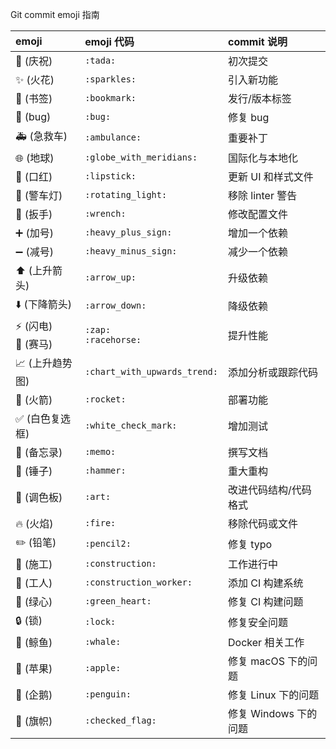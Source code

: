 Git commit emoji 指南
<table>
<thead>
<tr>
<th align="left">emoji</th>
<th align="left">emoji 代码</th>
<th align="left">commit 说明</th>
</tr>
</thead>
<tbody>
<tr>
<td align="left"><g-emoji class="g-emoji" alias="tada" fallback-src="https://github.githubassets.com/images/icons/emoji/unicode/1f389.png">🎉</g-emoji> (庆祝)</td>
<td align="left"><code>:tada:</code></td>
<td align="left">初次提交</td>
</tr>
<tr>
<td align="left"><g-emoji class="g-emoji" alias="sparkles" fallback-src="https://github.githubassets.com/images/icons/emoji/unicode/2728.png">✨</g-emoji> (火花)</td>
<td align="left"><code>:sparkles:</code></td>
<td align="left">引入新功能</td>
</tr>
<tr>
<td align="left"><g-emoji class="g-emoji" alias="bookmark" fallback-src="https://github.githubassets.com/images/icons/emoji/unicode/1f516.png">🔖</g-emoji> (书签)</td>
<td align="left"><code>:bookmark:</code></td>
<td align="left">发行/版本标签</td>
</tr>
<tr>
<td align="left"><g-emoji class="g-emoji" alias="bug" fallback-src="https://github.githubassets.com/images/icons/emoji/unicode/1f41b.png">🐛</g-emoji> (bug)</td>
<td align="left"><code>:bug:</code></td>
<td align="left">修复 bug</td>
</tr>
<tr>
<td align="left"><g-emoji class="g-emoji" alias="ambulance" fallback-src="https://github.githubassets.com/images/icons/emoji/unicode/1f691.png">🚑</g-emoji> (急救车)</td>
<td align="left"><code>:ambulance:</code></td>
<td align="left">重要补丁</td>
</tr>
<tr>
<td align="left"><g-emoji class="g-emoji" alias="globe_with_meridians" fallback-src="https://github.githubassets.com/images/icons/emoji/unicode/1f310.png">🌐</g-emoji> (地球)</td>
<td align="left"><code>:globe_with_meridians:</code></td>
<td align="left">国际化与本地化</td>
</tr>
<tr>
<td align="left"><g-emoji class="g-emoji" alias="lipstick" fallback-src="https://github.githubassets.com/images/icons/emoji/unicode/1f484.png">💄</g-emoji> (口红)</td>
<td align="left"><code>:lipstick:</code></td>
<td align="left">更新 UI 和样式文件</td>
</tr>
<tr>
<td align="left"><g-emoji class="g-emoji" alias="rotating_light" fallback-src="https://github.githubassets.com/images/icons/emoji/unicode/1f6a8.png">🚨</g-emoji> (警车灯)</td>
<td align="left"><code>:rotating_light:</code></td>
<td align="left">移除 linter 警告</td>
</tr>
<tr>
<td align="left"><g-emoji class="g-emoji" alias="wrench" fallback-src="https://github.githubassets.com/images/icons/emoji/unicode/1f527.png">🔧</g-emoji> (扳手)</td>
<td align="left"><code>:wrench:</code></td>
<td align="left">修改配置文件</td>
</tr>
<tr>
<td align="left"><g-emoji class="g-emoji" alias="heavy_plus_sign" fallback-src="https://github.githubassets.com/images/icons/emoji/unicode/2795.png">➕</g-emoji> (加号)</td>
<td align="left"><code>:heavy_plus_sign:</code></td>
<td align="left">增加一个依赖</td>
</tr>
<tr>
<td align="left"><g-emoji class="g-emoji" alias="heavy_minus_sign" fallback-src="https://github.githubassets.com/images/icons/emoji/unicode/2796.png">➖</g-emoji> (减号)</td>
<td align="left"><code>:heavy_minus_sign:</code></td>
<td align="left">减少一个依赖</td>
</tr>
<tr>
<td align="left"><g-emoji class="g-emoji" alias="arrow_up" fallback-src="https://github.githubassets.com/images/icons/emoji/unicode/2b06.png">⬆️</g-emoji> (上升箭头)</td>
<td align="left"><code>:arrow_up:</code></td>
<td align="left">升级依赖</td>
</tr>
<tr>
<td align="left"><g-emoji class="g-emoji" alias="arrow_down" fallback-src="https://github.githubassets.com/images/icons/emoji/unicode/2b07.png">⬇️</g-emoji> (下降箭头)</td>
<td align="left"><code>:arrow_down:</code></td>
<td align="left">降级依赖</td>
</tr>
<tr>
<td align="left"><g-emoji class="g-emoji" alias="zap" fallback-src="https://github.githubassets.com/images/icons/emoji/unicode/26a1.png">⚡️</g-emoji> (闪电)<br><g-emoji class="g-emoji" alias="racehorse" fallback-src="https://github.githubassets.com/images/icons/emoji/unicode/1f40e.png">🐎</g-emoji> (赛马)</td>
<td align="left"><code>:zap:</code><br><code>:racehorse:</code></td>
<td align="left">提升性能</td>
</tr>
<tr>
<td align="left"><g-emoji class="g-emoji" alias="chart_with_upwards_trend" fallback-src="https://github.githubassets.com/images/icons/emoji/unicode/1f4c8.png">📈</g-emoji> (上升趋势图)</td>
<td align="left"><code>:chart_with_upwards_trend:</code></td>
<td align="left">添加分析或跟踪代码</td>
</tr>
<tr>
<td align="left"><g-emoji class="g-emoji" alias="rocket" fallback-src="https://github.githubassets.com/images/icons/emoji/unicode/1f680.png">🚀</g-emoji> (火箭)</td>
<td align="left"><code>:rocket:</code></td>
<td align="left">部署功能</td>
</tr>
<tr>
<td align="left"><g-emoji class="g-emoji" alias="white_check_mark" fallback-src="https://github.githubassets.com/images/icons/emoji/unicode/2705.png">✅</g-emoji> (白色复选框)</td>
<td align="left"><code>:white_check_mark:</code></td>
<td align="left">增加测试</td>
</tr>
<tr>
<td align="left"><g-emoji class="g-emoji" alias="memo" fallback-src="https://github.githubassets.com/images/icons/emoji/unicode/1f4dd.png">📝</g-emoji> (备忘录)</td>
<td align="left"><code>:memo:</code></td>
<td align="left">撰写文档</td>
</tr>
<tr>
<td align="left"><g-emoji class="g-emoji" alias="hammer" fallback-src="https://github.githubassets.com/images/icons/emoji/unicode/1f528.png">🔨</g-emoji> (锤子)</td>
<td align="left"><code>:hammer:</code></td>
<td align="left">重大重构</td>
</tr>
<tr>
<td align="left"><g-emoji class="g-emoji" alias="art" fallback-src="https://github.githubassets.com/images/icons/emoji/unicode/1f3a8.png">🎨</g-emoji> (调色板)</td>
<td align="left"><code>:art:</code></td>
<td align="left">改进代码结构/代码格式</td>
</tr>
<tr>
<td align="left"><g-emoji class="g-emoji" alias="fire" fallback-src="https://github.githubassets.com/images/icons/emoji/unicode/1f525.png">🔥</g-emoji> (火焰)</td>
<td align="left"><code>:fire:</code></td>
<td align="left">移除代码或文件</td>
</tr>
<tr>
<td align="left"><g-emoji class="g-emoji" alias="pencil2" fallback-src="https://github.githubassets.com/images/icons/emoji/unicode/270f.png">✏️</g-emoji> (铅笔)</td>
<td align="left"><code>:pencil2:</code></td>
<td align="left">修复 typo</td>
</tr>
<tr>
<td align="left"><g-emoji class="g-emoji" alias="construction" fallback-src="https://github.githubassets.com/images/icons/emoji/unicode/1f6a7.png">🚧</g-emoji> (施工)</td>
<td align="left"><code>:construction:</code></td>
<td align="left">工作进行中</td>
</tr>
<tr>
<td align="left"><g-emoji class="g-emoji" alias="construction_worker_man" fallback-src="https://github.githubassets.com/images/icons/emoji/unicode/1f477.png">👷</g-emoji> (工人)</td>
<td align="left"><code>:construction_worker:</code></td>
<td align="left">添加 CI 构建系统</td>
</tr>
<tr>
<td align="left"><g-emoji class="g-emoji" alias="green_heart" fallback-src="https://github.githubassets.com/images/icons/emoji/unicode/1f49a.png">💚</g-emoji> (绿心)</td>
<td align="left"><code>:green_heart:</code></td>
<td align="left">修复 CI 构建问题</td>
</tr>
<tr>
<td align="left"><g-emoji class="g-emoji" alias="lock" fallback-src="https://github.githubassets.com/images/icons/emoji/unicode/1f512.png">🔒</g-emoji> (锁)</td>
<td align="left"><code>:lock:</code></td>
<td align="left">修复安全问题</td>
</tr>
<tr>
<td align="left"><g-emoji class="g-emoji" alias="whale" fallback-src="https://github.githubassets.com/images/icons/emoji/unicode/1f433.png">🐳</g-emoji> (鲸鱼)</td>
<td align="left"><code>:whale:</code></td>
<td align="left">Docker 相关工作</td>
</tr>
<tr>
<td align="left"><g-emoji class="g-emoji" alias="apple" fallback-src="https://github.githubassets.com/images/icons/emoji/unicode/1f34e.png">🍎</g-emoji> (苹果)</td>
<td align="left"><code>:apple:</code></td>
<td align="left">修复 macOS 下的问题</td>
</tr>
<tr>
<td align="left"><g-emoji class="g-emoji" alias="penguin" fallback-src="https://github.githubassets.com/images/icons/emoji/unicode/1f427.png">🐧</g-emoji> (企鹅)</td>
<td align="left"><code>:penguin:</code></td>
<td align="left">修复 Linux 下的问题</td>
</tr>
<tr>
<td align="left"><g-emoji class="g-emoji" alias="checkered_flag" fallback-src="https://github.githubassets.com/images/icons/emoji/unicode/1f3c1.png">🏁</g-emoji> (旗帜)</td>
<td align="left"><code>:checked_flag:</code></td>
<td align="left">修复 Windows 下的问题</td>
</tr>
</tbody>
</table>